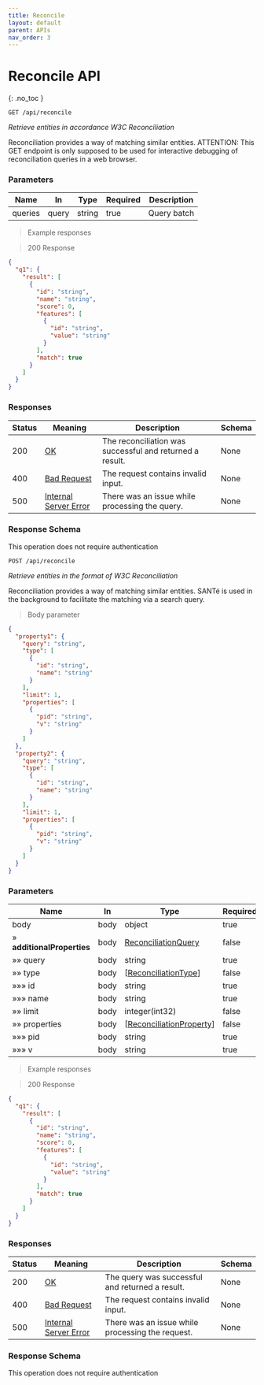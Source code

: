 ```yaml
---
title: Reconcile
layout: default
parent: APIs
nav_order: 3
---
```


# Reconcile API
{: .no_toc }


`GET /api/reconcile`

*Retrieve entities in accordance W3C Reconciliation*

Reconciliation provides a way of matching similar entities. ATTENTION: This GET endpoint is only supposed to be used for interactive debugging of reconciliation queries in a web browser.

<h3 id="batchreconcileget-parameters">Parameters</h3>

|Name|In|Type|Required|Description|
|---|---|---|---|---|
|queries|query|string|true|Query batch|

> Example responses

> 200 Response

```json
{
  "q1": {
    "result": [
      {
        "id": "string",
        "name": "string",
        "score": 0,
        "features": [
          {
            "id": "string",
            "value": "string"
          }
        ],
        "match": true
      }
    ]
  }
}
```

<h3 id="batchreconcileget-responses">Responses</h3>

|Status|Meaning|Description|Schema|
|---|---|---|---|
|200|[OK](https://tools.ietf.org/html/rfc7231#section-6.3.1)|The reconciliation was successful and returned a result.|None|
|400|[Bad Request](https://tools.ietf.org/html/rfc7231#section-6.5.1)|The request contains invalid input.|None|
|500|[Internal Server Error](https://tools.ietf.org/html/rfc7231#section-6.6.1)|There was an issue while processing the query.|None|

<h3 id="batchreconcileget-responseschema">Response Schema</h3>

<aside class="success">
This operation does not require authentication
</aside>



`POST /api/reconcile`

*Retrieve entities in the format of W3C Reconciliation*

Reconciliation provides a way of matching similar entities. SANTé is used in the background to facilitate the matching via a search query.

> Body parameter

```json
{
  "property1": {
    "query": "string",
    "type": [
      {
        "id": "string",
        "name": "string"
      }
    ],
    "limit": 1,
    "properties": [
      {
        "pid": "string",
        "v": "string"
      }
    ]
  },
  "property2": {
    "query": "string",
    "type": [
      {
        "id": "string",
        "name": "string"
      }
    ],
    "limit": 1,
    "properties": [
      {
        "pid": "string",
        "v": "string"
      }
    ]
  }
}
```

<h3 id="batchreconcilepost-parameters">Parameters</h3>

|Name|In|Type|Required|Description|
|---|---|---|---|---|
|body|body|object|true|none|
|» **additionalProperties**|body|[ReconciliationQuery](#schemareconciliationquery)|false|none|
|»» query|body|string|true|none|
|»» type|body|[[ReconciliationType](#schemareconciliationtype)]|false|none|
|»»» id|body|string|true|none|
|»»» name|body|string|true|none|
|»» limit|body|integer(int32)|false|none|
|»» properties|body|[[ReconciliationProperty](#schemareconciliationproperty)]|false|none|
|»»» pid|body|string|true|none|
|»»» v|body|string|true|none|

> Example responses

> 200 Response

```json
{
  "q1": {
    "result": [
      {
        "id": "string",
        "name": "string",
        "score": 0,
        "features": [
          {
            "id": "string",
            "value": "string"
          }
        ],
        "match": true
      }
    ]
  }
}
```

<h3 id="batchreconcilepost-responses">Responses</h3>

|Status|Meaning|Description|Schema|
|---|---|---|---|
|200|[OK](https://tools.ietf.org/html/rfc7231#section-6.3.1)|The query was successful and returned a result.|None|
|400|[Bad Request](https://tools.ietf.org/html/rfc7231#section-6.5.1)|The request contains invalid input.|None|
|500|[Internal Server Error](https://tools.ietf.org/html/rfc7231#section-6.6.1)|There was an issue while processing the request.|None|

<h3 id="batchreconcilepost-responseschema">Response Schema</h3>

<aside class="success">
This operation does not require authentication
</aside>
